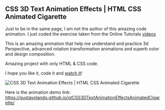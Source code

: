 ## CSS 3D Text Animation Effects | HTML CSS Animated Cigarette

Just to be in the same page, I am not the author of this amazing code animation.  I just coded the exercise taken from the Online Tutorials [videos](https://www.youtube.com/watch?v=O9d4d18zaFw)

This is an amazing animation that help me understand and practice 3d Perspective, advanced rotation transformation animations and superb color and design composition.

Amazing project with only HTML & CSS code.

I hope you like it, code it and [watch it](https://gustavolando.github.io/otCSS3DTextAnimationEffectsAnimatedCigarette/)!

![CSS 3D Text Animation Effects | HTML CSS Animated Cigarette](https://gustavolando.github.io/otCSS3DTextAnimationEffectsAnimatedCigarette/HTML%20CSS%20Animated%20Cigarette.png)

Here is the animation demo link:  https://gustavolando.github.io/otCSS3DTextAnimationEffectsAnimatedCigarette/
